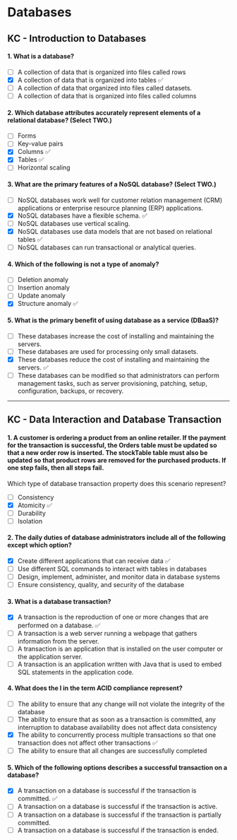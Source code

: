 # Databases

## KC - Introduction to Databases

#### 1. What is a database?
- [ ] A collection of data that is organized into files called rows
- [x] A collection of data that is organized into tables ✅
- [ ] A collection of data that organized into files called datasets.
- [ ] A collection of data that is organized into files called columns

#### 2. Which database attributes accurately represent elements of a relational database? (Select TWO.)
- [ ] Forms
- [ ] Key-value pairs
- [x] Columns ✅
- [x] Tables ✅
- [ ] Horizontal scaling

#### 3. What are the primary features of a NoSQL database? (Select TWO.)
- [ ] NoSQL databases work well for customer relation management (CRM) applications or enterprise resource planning (ERP) applications.
- [x] NoSQL databases have a flexible schema. ✅
- [ ] NoSQL databases use vertical scaling.
- [x] NoSQL databases use data models that are not based on relational tables ✅
- [ ] NoSQL databases can run transactional or analytical queries.

#### 4. Which of the following is not a type of anomaly?
- [ ] Deletion anomaly
- [ ] Insertion anomaly
- [ ] Update anomaly
- [x] Structure anomaly ✅

#### 5. What is the primary benefit of using database as a service (DBaaS)?
- [ ] These databases increase the cost of installing and maintaining the servers.
- [ ] These databases are used for processing only small datasets.
- [x] These databases reduce the cost of installing and maintaining the servers. ✅
- [ ] These databases can be modified so that administrators can perform management tasks, such as server provisioning, patching, setup, configuration, backups, or recovery.

***

## KC - Data Interaction and Database Transaction

#### 1. A customer is ordering a product from an online retailer. If the payment for the transaction is successful, the Orders table must be updated so that a new order row is inserted. The stockTable table must also be updated so that product rows are removed for the purchased products. If one step fails, then all steps fail.

Which type of database transaction property does this scenario represent?
- [ ] Consistency
- [x] Atomicity ✅
- [ ] Durability
- [ ] Isolation

#### 2. The daily duties of database administrators include all of the following except which option?
- [x] Create different applications that can receive data ✅
- [ ] Use different SQL commands to interact with tables in databases
- [ ] Design, implement, administer, and monitor data in database systems
- [ ] Ensure consistency, quality, and security of the database

#### 3. What is a database transaction?
- [x] A transaction is the reproduction of one or more changes that are performed on a database. ✅
- [ ] A transaction is a web server running a webpage that gathers information from the server.
- [ ] A transaction is an application that is installed on the user computer or the application server.
- [ ] A transaction is an application written with Java that is used to embed SQL statements in the application code.

#### 4. What does the I in the term ACID compliance represent?
- [ ] The ability to ensure that any change will not violate the integrity of the database
- [ ] The ability to ensure that as soon as a transaction is committed, any interruption to database availability does not affect data consistency
- [x] The ability to concurrently process multiple transactions so that one transaction does not affect other transactions ✅
- [ ] The ability to ensure that all changes are successfully completed

#### 5. Which of the following options describes a successful transaction on a database?
- [x] A transaction on a database is successful if the transaction is committed. ✅
- [ ] A transaction on a database is successful if the transaction is active.
- [ ] A transaction on a database is successful if the transaction is partially committed.
- [ ] A transaction on a database is successful if the transaction is ended.
